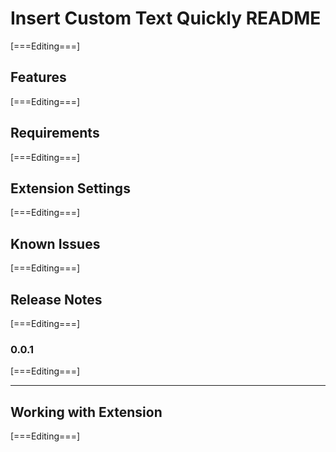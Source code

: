 # Insert Custom Text Quickly README

[===Editing===]


## Features

[===Editing===]


## Requirements

[===Editing===]


## Extension Settings

[===Editing===]


## Known Issues

[===Editing===]


## Release Notes

[===Editing===]


### 0.0.1

[===Editing===]

--------------------------------------------

## Working with Extension

[===Editing===]